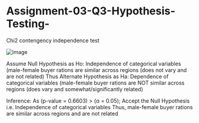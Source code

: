 # Assignment-03-Q3-Hypothesis-Testing-

Chi2 contengency independence test

![image](https://user-images.githubusercontent.com/71163471/115687291-a800ea00-a377-11eb-97fe-d6d423e9f253.png)

Assume Null Hypothesis as Ho: Independence of categorical variables (male-female buyer rations are similar across regions (does not vary and are not related) Thus Alternate Hypothesis as Ha: Dependence of categorical variables (male-female buyer rations are NOT similar across regions (does vary and somewhat/significantly related)

Inference: As (p-value = 0.6603) > (α = 0.05); Accept the Null Hypothesis i.e. Independence of categorical variables Thus, male-female buyer rations are similar across regions and are not related
